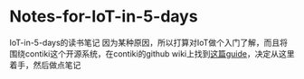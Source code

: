# Notes-for-IoT-in-5-days
IoT-in-5-days的读书笔记
因为某种原因，所以打算对IoT做个入门了解，而且将围绕contiki这个开源系统，在contiki的github wiki上找到[这篇guide](https://github.com/alignan/IPv6-WSN-book)，决定从这里着手，然后做点笔记
